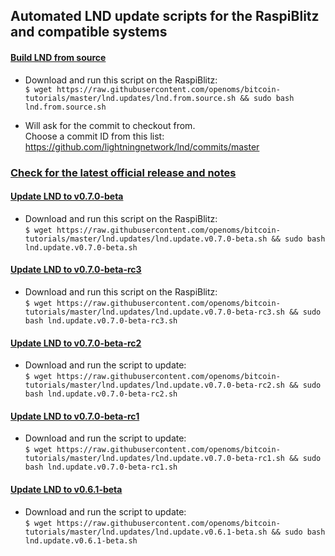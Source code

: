 ## Automated LND update scripts for the RaspiBlitz and compatible systems

#### [Build LND from source](lnd.from.source.sh)
* Download and run this script on the RaspiBlitz:  
    `$ wget https://raw.githubusercontent.com/openoms/bitcoin-tutorials/master/lnd.updates/lnd.from.source.sh && sudo bash lnd.from.source.sh`

* Will ask for the commit to checkout from.  
Choose a commit ID from this list: https://github.com/lightningnetwork/lnd/commits/master


### [Check for the latest official release and notes](https://github.com/lightningnetwork/lnd/releases/)

#### [Update LND to v0.7.0-beta](lnd.update.v0.7.0-beta.sh)

* Download and run this script on the RaspiBlitz:  
`$ wget https://raw.githubusercontent.com/openoms/bitcoin-tutorials/master/lnd.updates/lnd.update.v0.7.0-beta.sh && sudo bash lnd.update.v0.7.0-beta.sh`

#### [Update LND to v0.7.0-beta-rc3](lnd.update.v0.7.0-beta-rc3.sh)

* Download and run this script on the RaspiBlitz:  
`$ wget https://raw.githubusercontent.com/openoms/bitcoin-tutorials/master/lnd.updates/lnd.update.v0.7.0-beta-rc3.sh && sudo bash lnd.update.v0.7.0-beta-rc3.sh`


#### [Update LND to v0.7.0-beta-rc2](lnd.update.v0.7.0-beta-rc2.sh)
* Download and run the script to update:  
`$ wget https://raw.githubusercontent.com/openoms/bitcoin-tutorials/master/lnd.updates/lnd.update.v0.7.0-beta-rc2.sh && sudo bash lnd.update.v0.7.0-beta-rc2.sh`

#### [Update LND to v0.7.0-beta-rc1](lnd.update.v0.7.0-beta-rc1.sh)
* Download and run the script to update:  
`$ wget https://raw.githubusercontent.com/openoms/bitcoin-tutorials/master/lnd.updates/lnd.update.v0.7.0-beta-rc1.sh && sudo bash lnd.update.v0.7.0-beta-rc1.sh`

#### [Update LND to v0.6.1-beta](lnd.update.v0.6.1-beta.sh)
* Download and run the script to update:  
`$ wget https://raw.githubusercontent.com/openoms/bitcoin-tutorials/master/lnd.updates/lnd.update.v0.6.1-beta.sh && sudo bash lnd.update.v0.6.1-beta.sh`



